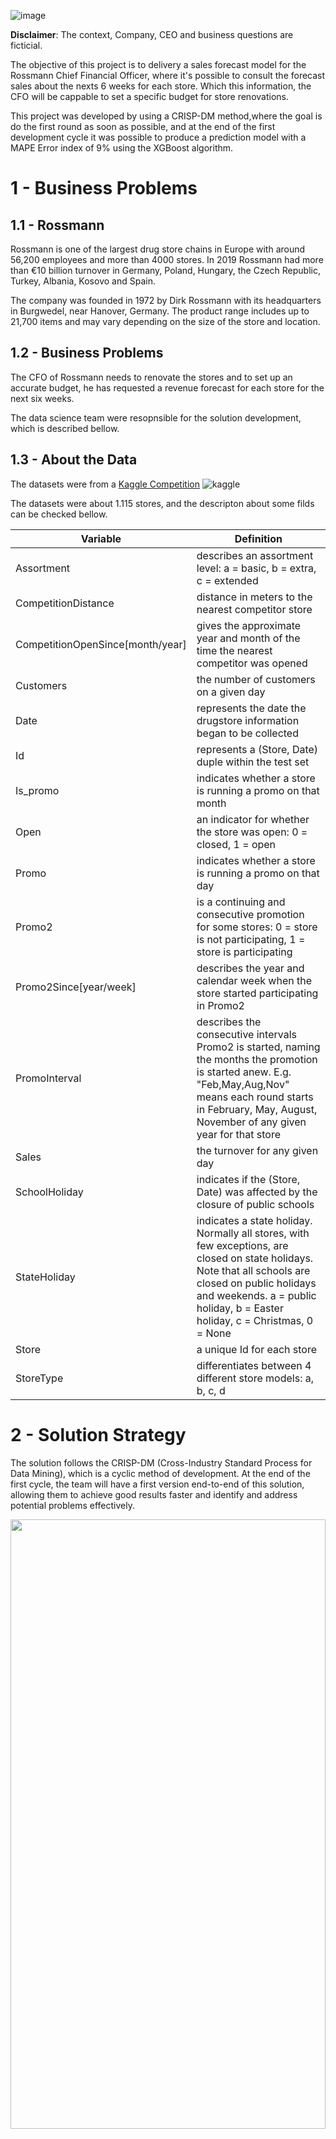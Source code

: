![image](img/rossmann.png)

**Disclaimer**: The context, Company, CEO and business questions are ficticial.

The objective of this project is to delivery a sales forecast model for the Rossmann Chief Financial Officer, where it's possible to consult the forecast sales about the nexts 6 weeks for each store. Which this information, the CFO will be cappable to set a specific budget for store renovations.

This project was developed by using a CRISP-DM method,where the goal is do the first round as soon as possible, and at the end of the first development cycle it was possible to produce a prediction model with a MAPE Error index of 9% using the XGBoost algorithm.

# 1 - Business Problems

## 1.1 - Rossmann

Rossmann is one of the largest drug store chains in Europe with around 56,200 employees and more than 4000 stores. In 2019 Rossmann had more than €10 billion turnover in Germany, Poland, Hungary, the Czech Republic, Turkey, Albania, Kosovo and Spain.

The company was founded in 1972 by Dirk Rossmann with its headquarters in Burgwedel, near Hanover, Germany. The product range includes up to 21,700 items and may vary depending on the size of the store and location.

## 1.2 - Business Problems

The CFO of Rossmann needs to renovate the stores and to set up an accurate budget, he has requested a revenue forecast for each store for the next six weeks.

The data science team were resopnsible for the solution development, which is described bellow.

## 1.3 - About the Data
The datasets were from a [Kaggle Competition](https://www.kaggle.com/c/rossmann-store-sales) ![kaggle](https://img.shields.io/badge/Kaggle-20BEFF?style=for-the-badge&logo=Kaggle&logoColor=white)

The datasets were about 1.115 stores, and the descripton about some filds can be checked bellow. 

|Variable | Definition|
|-------- | -------------|
|Assortment| describes an assortment level: a = basic, b = extra, c = extended |
|CompetitionDistance| distance in meters to the nearest competitor store|
|CompetitionOpenSince[month/year]| gives the approximate year and month of the time the nearest competitor was opened |
|Customers | the number of customers on a given day |
|Date| represents the date the drugstore information began to be collected |
|Id | represents a (Store, Date) duple within the test set |
|Is_promo | indicates whether a store is running a promo on that month |
|Open | an indicator for whether the store was open: 0 = closed, 1 = open |
|Promo | indicates whether a store is running a promo on that day |
|Promo2 | is a continuing and consecutive promotion for some stores: 0 = store is not participating, 1 = store is participating |
|Promo2Since[year/week] | describes the year and calendar week when the store started participating in Promo2 |
|PromoInterval | describes the consecutive intervals Promo2 is started, naming the months the promotion is started anew. E.g. "Feb,May,Aug,Nov" means each round starts in February, May, August, November of any given year for that store |
|Sales | the turnover for any given day |
|SchoolHoliday | indicates if the (Store, Date) was affected by the closure of public schools|
|StateHoliday | indicates a state holiday. Normally all stores, with few exceptions, are closed on state holidays. Note that all schools are closed on public holidays and weekends. a = public holiday, b = Easter holiday, c = Christmas, 0 = None|
|Store | a unique Id for each store |
|StoreType | differentiates between 4 different store models: a, b, c, d|<br>


# 2 - Solution Strategy

The solution follows the CRISP-DM (Cross-Industry Standard Process for Data Mining), which is a cyclic method of development. At the end of the first cycle, the team will have a first version end-to-end of this solution, allowing them to achieve good results faster and identify and address potential problems effectively.

<img src="img/crispds_one.png" width=100% height=50%/>

## 2.1 - Business Understanding

In this initial phase, the focus was on understanding the company's business and clarify wich are the project's objectives and requirements.

## 2.2 - Data Extraction

The data science team received a csv file containing the sales made for each store during one year period. And the solution was developed with these datas.

## 2.3 - Data Descriptive

Also were done a data descriptive, focusing on identify and udenderstand if there are some outliers, missing values and data distribution for each feature, individually.
The descriptive analysis can be accessed at the link bellow.

[Descriptive Analysis](notebooks/data_descriptive.html)

Before starting to work with the data, the dataset was separated into 3 new datasets, which were used to ensure machine learning model training without overfitting.

![image](img/datasets.png)

The 3 new dataset are presented below:

**Train**: contains around 70% of data and it's used for machine learning algorithm training. 

**Validation**: contains around 15% of data and it's used to set the best parameters.

**Test**: Also contains around 15% of the data and it's used to evaluate the model performance.

## 2.4 - Data Cleaning

As part of data cleaning the missing values were identified and filled following some assumptions that are described on the notebook.

## 2.5 - Feature Engineering

On this step, some features were created aiming to improve the model performance as well as gain some some business experience and insights.

For this task, a technique called Mind Map Hypothesis was used, where new features were created based on hypotheses that were made and later validated.
![image](img/mindmaphypothesis.png)

## 2.6 - Data Filtering

In this phase, we have implemented a filter on our dataset as it doesn't make sense to include data where, for example, the store was closed and no sales were made. Our objective is to predict sales ($$), and such data would be irrelevant.

## 2.7 - Exploratory Data Analysis
This phase has involved exploring the data, identifying patterns, and gaining insights into its characteristics. As part of the exploratory data analysis, were made the analysis below:

- Univariate Analysis for variable response
![image](img/sales.png)

- Univariate Analysis for numerical features
![image](img/univariate.png)

- Univariate Analysis for categorical features
![image](img/univariate.png)

- Bivariate Analysis
The hypothesis made during the feature engineering process were validated on this phase.

![image](img/h1.png)
![image](img/h2.png)
![image](img/h3.png)
![image](img/h4.png)
![image](img/h7.png)
![image](img/h8.png)
![image](img/h9.png)
![image](img/h10.png)
![image](img/h11.png)
![image](img/h12.png)
![image](img/h13.png)


- Multivariate Analysis
![image](img/multivariate.png)

## 2.8 - Data Modeling
In this phase were done data transformations to normalize the scale of features, help make the distribution more summetrical aiming to improve the ML model performance.

Data transformations methods used:
- Robust Scaler
- Min. Max. Scaler
- Hot Encoding
- Label Encoding
- Ordinal Encodign

These transformation were applied on training and validation dataset.

## 2.9 - Machine Learning Algorithms

### 2.9.1 - Feature Selection
This phase started by doing a feture selection using Extra Trees Classifier, aiming to select only the most important features to be used to train the machine learning models.

![image](img/bestfeatures.png)

Besides these features, during the hypothesis validation, some other important features were identified and considered for the application of Machine Learning.
At the end, the features selected to training and perform with the ML algorithm were as per below:

![image](img/featurefinal.png)

### 2.9.2 - Machine Learning Model training and performance
In this phase, some machine learning model were trained and their performance were calculated.

![image](img/mlmodel.png)

Considering not only the ML results but also the resources such as processor, memory and performance, the XGBoost Regressor were selected to be the main algorithm to solve this business problem.
The fine tuning technique was made aiming to find the best parameters for XGB Regressor and one last training were performed using the best parameters and the performance were calculated using the test dataset, to be more accurate and closer to the real performance for the algorithm.

![image](img/realperf.png)

# 3 - Business Results

According to the business problem which was to predict how much each store will sell over the next 6 weeks, the DataScience Team deployed the machine learning model to production using flask framework and developed a Telegram Bot which can be accessed from computer or even a mobile phone.

The user can simply send a text message to the Telegram bot, specifying the store number. The bot, will then provide a text message response indicating the projected sales for that particular store over the next 6 weeks.

You can check the Telegram BOT working below.

![ezgif com-gif-maker (1)](img/gif.gif)

To access the Telegram bot, you can either use the provided link or scan the QR code below:

[Telegram Bot](https://t.me/rossmannribot)

![image](img/bot.png)

# 5 - Next Steps

As this was the first cycle, there are improvements to be considered in order to achieve the best performance.
- Work on feature engineering, creating new features that could better explain the phenomenon.
- Use others ML models for stores that had a bad performance.
- New business hypothesys validation.
- New Telegram BOT where the user can access more information about the stores, sales, graphs.

## 6 - Technologies ( Tecnologias )

[![Python](https://img.shields.io/badge/python-3670A0?style=for-the-badge&logo=python&logoColor=ffdd54)](https://www.python.org/)
[![Jupyter Notebook](https://img.shields.io/badge/jupyter-%23FA0F00.svg?style=for-the-badge&logo=jupyter&logoColor=white)](https://jupyter.org/)
[![NumPy](https://img.shields.io/badge/numpy-%23013243.svg?style=for-the-badge&logo=numpy&logoColor=white)](https://numpy.org/)
[![Pandas](https://img.shields.io/badge/pandas-%23150458.svg?style=for-the-badge&logo=pandas&logoColor=white)](https://pandas.pydata.org/)
[![Plotly](https://img.shields.io/badge/Plotly-%233F4F75.svg?style=for-the-badge&logo=plotly&logoColor=white)](https://plotly.com/python/plotly-express/)
[![Scikit-Learn](https://img.shields.io/badge/scikit--learn-%23F7931E.svg?style=for-the-badge&logo=scikit-learn&logoColor=white)](https://scikit-learn.org/)
[![SciPy](https://img.shields.io/badge/SciPy-%230C55A5.svg?style=for-the-badge&logo=scipy&logoColor=%white)](https://scipy.org/)
[![Git](https://img.shields.io/badge/git-%23F05033.svg?style=for-the-badge&logo=git&logoColor=white)](https://git-scm.com/)
[![Flask](https://img.shields.io/badge/flask-%23000.svg?style=for-the-badge&logo=flask&logoColor=white)](https://flask.palletsprojects.com/)
[![Render](https://img.shields.io/badge/-Render-%23430098.svg?style=for-the-badge&logo=Render&logoColor=white)](https://www.render.com/)

# AUTHOR
Ricardo Perottoni

# All Rights Reserved - Comunidade DS 2022
 